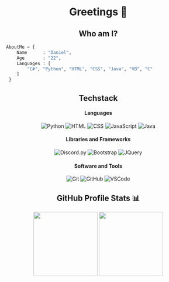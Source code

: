 <h1 align="center"> Greetings 👋</h1>

<h2 align="center"> Who am I?</h2>

```python
AboutMe = {
    Name      : "Daniel",
    Age       : "22",
    Languages : [
        "C#", "Python", "HTML", "CSS", "Java", "VB", "C"
    ]
 }
 ```

<div align="center">
    <h2>Techstack</h2>
    <h4>Languages</h4>
    <img alt="Python" src="https://img.shields.io/badge/python-ffd43b?style=for-the-badge&labelColor=306998&logo=python&logoColor=white">
    <img alt="HTML" src="https://img.shields.io/badge/html 5-orange?style=for-the-badge&labelColor=orange&logo=html5&logoColor=white">
    <img alt="CSS" src="https://img.shields.io/badge/css-blue?style=for-the-badge&labelColor=blue&logo=css3&logoColor=white">
    <img alt="JavaScript" src="https://img.shields.io/badge/javascript-F0DB4F?style=for-the-badge&labelColor=F0DB4F&logo=javascript&logoColor=black">
    <img alt="Java" src="https://img.shields.io/badge/java-red?style=for-the-badge&labelColor=red&logo=java&logoColor=white">
    <h4>Libraries and Frameworks</h4>
    <img alt="Discord.py" src="https://img.shields.io/badge/discord.py-7289da?style=for-the-badge&labelColor=7289da&logo=discord&logoColor=white">
    <img alt="Bootstrap" src="https://camo.githubusercontent.com/e263934e2ca58b1813bb30e40796d5a3f8e6f289a8b821141b59d2a446087055/68747470733a2f2f696d672e736869656c64732e696f2f62616467652f2d626f6f7473747261702d3630324335303f7374796c653d666f722d7468652d6261646765266c6162656c436f6c6f723d363032433530266c6f676f3d626f6f747374726170266c6f676f436f6c6f723d7768697465">
    <img alt="JQuery" src="https://img.shields.io/badge/jquery-%230769AD.svg?style=for-the-badge&logo=jquery&logoColor=white">
    <h4>Software and Tools</h4>
    <img alt="Git" src="https://img.shields.io/badge/git-orange?style=for-the-badge&labelColor=orange&logo=git&logoColor=black">
    <img alt="GitHub" src="https://img.shields.io/badge/github-whitesmoke?style=for-the-badge&labelColor=whitesmoke&logo=github&logoColor=black">
    <img alt="VSCode" src="https://img.shields.io/badge/vscode-2c2f33?style=for-the-badge&labelColor=2c2f33&logo=visualstudiocode&logoColor=blue">
</div>
<div align="center">
    <h2>GitHub Profile Stats 📊</h2>
    <img src="https://github-readme-stats.vercel.app/api?username=daniel-ferrer&show_icons=true&title_color=fff&icon_color=79ff97&text_color=9f9f9f&bg_color=151515&count_private=true&hide_border=true" height="175px">
    <img src="https://github-readme-streak-stats.herokuapp.com/?user=daniel-ferrer&show_icons=true&hide_border=true&theme=dark" height="175px">
</div>

<div align=center>
